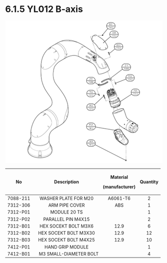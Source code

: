 # 6.1.5  YL012 B-axis

![](../../_assets/image139.png)

|  **No**  |     **Description**     | <p><strong>Material</strong></p><p><strong>(manufacturer)</strong></p> | **Quantity** |
| :------: | :---------------------: | :--------------------------------------------------------------------: | :----------: |
| 7088-211 |   WASHER PLATE FOR M20  |                                A6061-T6                                |       2      |
| 7312-306 |      ARM PIPE COVER     |                                   ABS                                  |       1      |
| 7312-P01 |       MODULE 20 TS      |                                                                        |       1      |
| 7312-P02 |    PARALLEL PIN M4X15   |                                                                        |       2      |
| 7312-B01 |   HEX SOCEKT BOLT M3X6  |                                  12.9                                  |       6      |
| 7312-B02 |  HEX SOCEKT BOLT M3X30  |                                  12.9                                  |      12      |
| 7312-B03 |  HEX SOCEKT BOLT M4X25  |                                  12.9                                  |      10      |
| 7412-P01 |     HAND GRIP MODULE    |                                                                        |       1      |
| 7412-B01 | 　M3 SMALL-DIAMETER BOLT |                                                                        |       4      |
